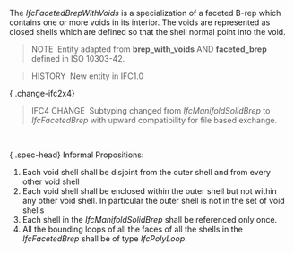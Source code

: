 ﻿The _IfcFacetedBrepWithVoids_ is a specialization of a faceted B-rep which contains one or more voids in its interior. The voids are represented as closed shells which are defined so that the shell normal point into the void.

> NOTE&nbsp; Entity adapted from **brep_with_voids** AND **faceted_brep** defined in ISO 10303-42.

> HISTORY&nbsp; New entity in IFC1.0

{ .change-ifc2x4}
> IFC4 CHANGE&nbsp; Subtyping changed from _IfcManifoldSolidBrep_ to _IfcFacetedBrep_ with upward compatibility for file based exchange.

&nbsp;

{ .spec-head}
Informal Propositions:

1. Each void shell shall be disjoint from the outer shell and from every other void shell 
2. Each void shell shall be enclosed within the outer shell but not within any other void shell. In particular the outer shell is not in the set of void shells 
3. Each shell in the _IfcManifoldSolidBrep_ shall be referenced only once. 
4. All the bounding loops of all the faces of all the shells in the _IfcFacetedBrep_ shall be of type _IfcPolyLoop_.